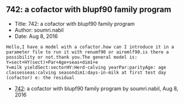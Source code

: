 ## 742: a cofactor with blupf90 family program

- Title: 742: a cofactor with blupf90 family program
- Author: soumri.nabil
- Date: Aug 8, 2016

```
Hello,I have a model with a cofactor.how can I introduce it in a parameter file to run it with renumf90 or airemlf90.is there a possibility or not.thank you.The general model is:
Y=sect+HY(sect)+Par+Age+seas+dim1+e
Y=milk yieldSect:sectorHY:Herd-calving yearPar:parityAge: age classesseas:calving seasondim1:days-in-milk at first test day (cofactor) e: the residual
```

- [742](0742.md): a cofactor with blupf90 family program by soumri.nabil, Aug 8, 2016
